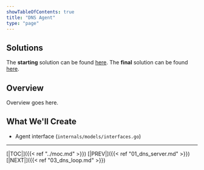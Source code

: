 ```yaml
---
showTableOfContents: true
title: "DNS Agent"
type: "page"
---
```

## Solutions
The **starting** solution can be found [here](https://github.com/faanross/workshop_antisyphon_18092025/tree/main/Lesson07_Begin).
The **final** solution can be found [here](https://github.com/faanross/workshop_antisyphon_18092025/tree/main/Lesson07_Done).

## Overview
Overview goes here.


## What We'll Create
- Agent interface (`internals/models/interfaces.go`)



___
[|TOC|]({{< ref "../moc.md" >}})
[|PREV|]({{< ref "01_dns_server.md" >}})
[|NEXT|]({{< ref "03_dns_loop.md" >}})